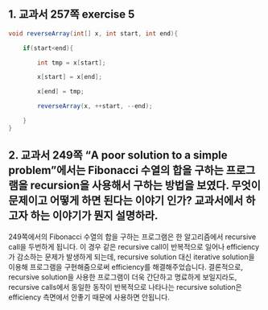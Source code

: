 ## 1. 교과서 257쪽 exercise 5

```java
void reverseArray(int[] x, int start, int end){

  	if(start<end){

    	int tmp = x[start];

    	x[start] = x[end];

    	x[end] = tmp;

    	reverseArray(x, ++start, --end);

  	}
}

```



## 2. 교과서 249쪽 “A poor solution to a simple problem”에서는 Fibonacci 수열의 합을 구하는 프로그램을 recursion을 사용해서 구하는 방법을 보였다. 무엇이 문제이고 어떻게 하면 된다는 이야기 인가? 교과서에서 하고자 하는 이야기가 뭔지 설명하라.

249쪽에서의 Fibonacci 수열의 합을 구하는 프로그램은 한 알고리즘에서 recursive call을 두번하게 됩니다. 이 경우 같은 recursive call이 반복적으로 일어나 efficiency가 감소하는 문제가 발생하게 되는데, recursive solution 대신 iterative solution을 이용해 프로그램을 구현해줌으로써 efficiency를 해결해주었습니다.
결론적으로, recursive solution을 사용한 프로그램이 더욱 간단하고 명료하게 보일지라도, recursive calls에서 동일한 동작이 반복적으로 나타나는 recursive solution은 efficiency 측면에서 안좋기 때문에 사용하면 안됩니다. 